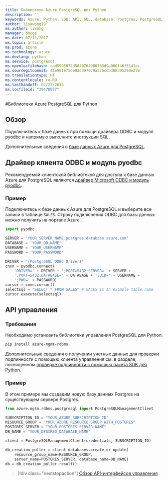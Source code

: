 ```yaml
---
title: Библиотеки Azure PostgreSQL для Python
description: ''
keywords: Azure, Python, SDK, API, SQL, database, Postgres, PostgreSQL
author: lisawong19
ms.author: liwong
manager: douge
ms.date: 07/11/2017
ms.topic: article
ms.prod: azure
ms.technology: azure
ms.devlang: python
ms.service: postgresql
ms.openlocfilehash: cad5995072d5040764986765d9a900f46f5141ec
ms.sourcegitcommit: 41e90fe75de03d397079a276cdb388305290e27e
ms.translationtype: HT
ms.contentlocale: ru-RU
ms.lasthandoff: 02/23/2018
ms.locfileid: "29478937"
---
```

#<a name="azure-postgresql-libraries-for-python"></a>Библиотеки Azure PostgreSQL для Python

## <a name="overview"></a>Обзор
Подключитесь к базе данных при помощи драйвера ODBC и модуля pyodbc и напрямую выполните инструкции SQL.

Дополнительные сведения о [базе данных Azure для PostgreSQL](https://docs.microsoft.com/azure/postgresql/).

## <a name="client-odbc-driver-and-pyodbc"></a>Драйвер клиента ODBC и модуль pyodbc
Рекомендуемой клиентской библиотекой для доступа к базе данных Azure для PostgreSQL являются [драйвер Microsoft ODBC и модуль pyodbc](https://docs.microsoft.com/azure/sql-database/sql-database-connect-query-python#install-the-python-and-database-communication-libraries).

### <a name="example"></a>Пример 

Подключитесь к базе данных Azure для PostgreSQL и выберите все записи в таблице `SALES`. Строку подключения ODBC для базы данных можно получить на портале Azure.

```python
import pyodbc

SERVER = 'YOUR_SERVER_NAME.postgres.database.azure.com'
DATABASE = 'YOUR_DB_NAME'
USERNAME = 'YOUR_USERNAME'
PASSWORD = 'YOUR_PASSWORD'

DRIVER = '{PostgreSQL ODBC Driver}'
cnxn = pyodbc.connect(
    'DRIVER=' + DRIVER + ';PORT=5432;SERVER=' + SERVER +
    ';PORT=5432;DATABASE=' + DATABASE + ';UID=' + USERNAME +
    ';PWD=' + PASSWORD)
cursor = cnxn.cursor()
selectsql = "SELECT * FROM SALES" # SALES is an example table name
cursor.execute(selectsql)
```

## <a name="management-api"></a>API управления
### <a name="requirements"></a>Требования
Необходимо установить библиотеки управления PostgreSQL для Python.
```bash
pip install azure-mgmt-rdbms
```

Дополнительные сведения о получении учетных данных для проверки подлинности с помощью клиента управления см. в разделе, посвященном [проверке подлинности с помощью пакета SDK для Python](https://docs.microsoft.com/python/azure/python-sdk-azure-authenticate).

### <a name="example"></a>Пример
В этом примере мы создадим новую базу данных Postgres на существующем сервере Postgres.
```python
from azure.mgtm.rdbms.postgresql import PostgreSQLManagementClient

SUBSCRIPTION_ID = "YOUR_AZURE_SUBSCRIPTION_ID"
RESOURCE_GROUP = "YOUR_AZURE_RESOURCE_GROUP_WITH_POSTGRES"
POSTGRES_SERVER = "YOUR_POSTGRES_SERVER_NAME"
DB_NAME = "YOUR_DESIRED_DATABASE_NAME"

client = PostgreSQLManagementClient(credentials, SUBSCRIPTION_ID)

db_creation_poller = client.databases.create_or_update(
    resource_group_name=RESOURCE_GROUP,
    server_name=POSTGRES_SERVER, database_name=DB_NAME)
db = db_creation_poller.result()
```

> [!div class="nextstepaction"]
> [Обзор API-интерфейсов управления](/python/api/overview/azure/postgresql/management)

